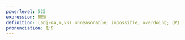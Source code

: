 ```yaml
---
powerlevel: 523
expression: 無理
definition: (adj-na,n,vs) unreasonable; impossible; overdoing; (P)
pronunciation: むり
---
```

